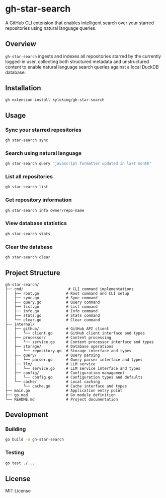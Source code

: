 # gh-star-search

A GitHub CLI extension that enables intelligent search over your starred repositories using natural language queries.

## Overview

`gh-star-search` ingests and indexes all repositories starred by the currently logged-in user, collecting both structured metadata and unstructured content to enable natural language search queries against a local DuckDB database.

## Installation

```bash
gh extension install kyleking/gh-star-search
```

## Usage

### Sync your starred repositories

```bash
gh star-search sync
```

### Search using natural language

```bash
gh star-search query "javascript formatter updated in last month"
```

### List all repositories

```bash
gh star-search list
```

### Get repository information

```bash
gh star-search info owner/repo-name
```

### View database statistics

```bash
gh star-search stats
```

### Clear the database

```bash
gh star-search clear
```

## Project Structure

```
gh-star-search/
├── cmd/                    # CLI command implementations
│   ├── root.go            # Root command and CLI setup
│   ├── sync.go            # Sync command
│   ├── query.go           # Query command
│   ├── list.go            # List command
│   ├── info.go            # Info command
│   ├── stats.go           # Stats command
│   └── clear.go           # Clear command
├── internal/
│   ├── github/            # GitHub API client
│   │   └── client.go      # GitHub client interface and types
│   ├── processor/         # Content processing
│   │   └── service.go     # Content processor interface and types
│   ├── storage/           # Database operations
│   │   └── repository.go  # Storage interface and types
│   ├── query/             # Query parsing
│   │   └── parser.go      # Query parser interface and types
│   ├── llm/               # LLM service
│   │   └── service.go     # LLM service interface and types
│   ├── config/            # Configuration management
│   │   └── config.go      # Configuration types and defaults
│   └── cache/             # Local caching
│       └── cache.go       # Cache interface and types
├── main.go                # Application entry point
├── go.mod                 # Go module definition
└── README.md              # Project documentation
```

## Development

### Building

```bash
go build -o gh-star-search
```

### Testing

```bash
go test ./...
```

## License

MIT License

